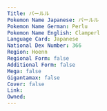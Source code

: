 ```yaml
---
﻿Title: パールル
Pokemon Name Japanese: パールル
Pokemon Name German: Perlu
Pokemon Name English: Clamperl
Language Card: Japanese
National Dex Number: 366
Region: Hoenn
Regional Form: false
Additional Form: false
Mega: false
Gigantamax: false
Cover: false
Link: 
Owned: 
---
```


